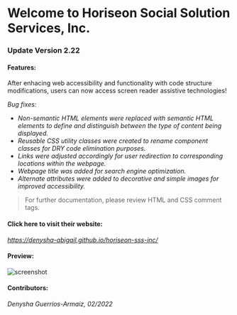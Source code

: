 # Welcome to Horiseon Social Solution Services, Inc. #

### Update Version 2.22 ###


#### Features: ####

After enhacing web accessibility and functionality with code structure modifications, users can now access screen reader assistive technologies!

*Bug fixes:* 

- *Non-semantic HTML elements were replaced with semantic HTML elements to define and distinguish between the type of content being displayed.*
- *Reusable CSS utility classes were created to rename component classes for DRY code elimination purposes.*
- *Links were adjusted accordingly for user redirection to corresponding locations within the webpage.*
- *Webpage title was added for search engine optimization.*
- *Alternate attributes were added to decorative and simple images for improved accessibility.*

> For further documentation, please review HTML and CSS comment tags.

#### Click here to visit their website: ####
*https://denysha-abigail.github.io/horiseon-sss-inc/*

#### Preview: ####
![screenshot](/horiseon-inc-page-demo.png)

#### Contributors: ####

*Denysha Guerrios-Armaiz, 02/2022*